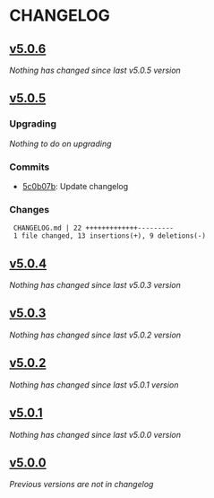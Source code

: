 # CHANGELOG

## [v5.0.6](https://github.com/softspring/time-ago-bundle/releases/tag/v5.0.6)

*Nothing has changed since last v5.0.5 version*

## [v5.0.5](https://github.com/softspring/time-ago-bundle/releases/tag/v5.0.5)

### Upgrading

*Nothing to do on upgrading*

### Commits

- [5c0b07b](https://github.com/softspring/time-ago-bundle/commit/5c0b07bc025192459117d10216ea54a49ae32b67): Update changelog

### Changes

```
 CHANGELOG.md | 22 +++++++++++++---------
 1 file changed, 13 insertions(+), 9 deletions(-)
```

## [v5.0.4](https://github.com/softspring/time-ago-bundle/releases/tag/v5.0.4)

*Nothing has changed since last v5.0.3 version*

## [v5.0.3](https://github.com/softspring/time-ago-bundle/releases/tag/v5.0.3)

*Nothing has changed since last v5.0.2 version*

## [v5.0.2](https://github.com/softspring/time-ago-bundle/releases/tag/v5.0.2)

*Nothing has changed since last v5.0.1 version*

## [v5.0.1](https://github.com/softspring/time-ago-bundle/releases/tag/v5.0.1)

*Nothing has changed since last v5.0.0 version*

## [v5.0.0](https://github.com/softspring/time-ago-bundle/releases/tag/v5.0.0)

*Previous versions are not in changelog*

